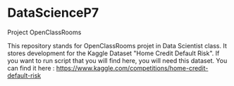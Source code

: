 # DataScienceP7
Project OpenClassRooms


This repository stands for OpenClassRooms projet in Data Scientist class.
It stores development for the Kaggle Dataset "Home Credit Default Risk". If you want to run script that you will find here, you will need this dataset.
You can find it here : https://www.kaggle.com/competitions/home-credit-default-risk
